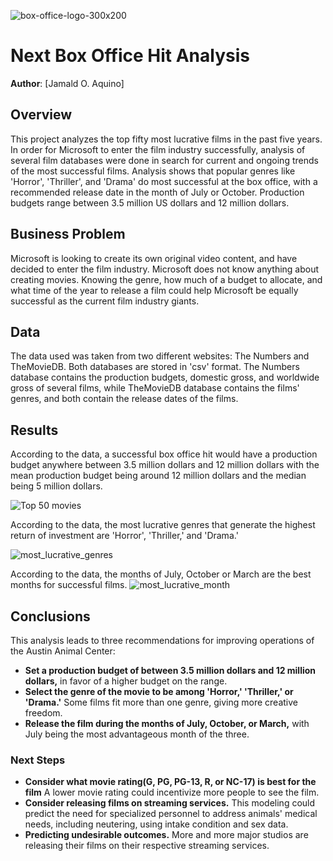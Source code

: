 ![box-office-logo-300x200](https://user-images.githubusercontent.com/106959645/186686048-3efe8414-c641-4cc9-8cd6-5eacb4cab72e.jpg)
# Next Box Office Hit Analysis

**Author**: [Jamald O. Aquino]

## Overview

This project analyzes the top fifty most lucrative films in the past five years. In order for Microsoft to enter the film industry successfully, analysis of several film databases were done in search for current and ongoing trends of the most successful films. Analysis shows that popular genres like 'Horror', 'Thriller', and 'Drama' do most successful at the box office, with a recommended release date in the month of July or October. Production budgets range between 3.5 million US dollars and 12 million dollars.

## Business Problem

Microsoft is looking to create its own original video content, and have decided to enter the film industry. Microsoft does not know anything about creating movies. Knowing the genre, how much of a budget to allocate, and what time of the year to release a film could help Microsoft be equally successful as the current film industry giants.

## Data

The data used was taken from two different websites: The Numbers and TheMovieDB. Both databases are stored in 'csv' format. The Numbers database contains the production budgets, domestic gross, and worldwide gross of several films, while TheMovieDB database contains the films' genres, and both contain the release dates of the films.

## Results

According to the data, a successful box office hit would have a production budget anywhere between 3.5 million dollars and 12 million dollars with the mean production budget being around 12 million dollars and the median being 5 million dollars.

![Top 50 movies](https://user-images.githubusercontent.com/106959645/186689258-8d7b9541-4b53-4177-a185-b9df5dff8e2b.png)

According to the data, the most lucrative genres that generate the highest return of investment are 'Horror', 'Thriller,' and 'Drama.'

![most_lucrative_genres](https://user-images.githubusercontent.com/106959645/186689490-1e5d457f-0ec4-4e47-9268-63784b2ac19e.png)

 According to the data, the months of July, October or March are the best months for successful films.
![most_lucrative_month](https://user-images.githubusercontent.com/106959645/186689589-3cf51cc3-0420-4812-8979-6c9b98cdf229.png)

## Conclusions

This analysis leads to three recommendations for improving operations of the Austin Animal Center:

- **Set a production budget of between 3.5 million dollars and 12 million dollars,** in favor of a higher budget on the range.
- **Select the genre of the movie to be among 'Horror,' 'Thriller,' or 'Drama.'** Some films fit more than one genre, giving more creative freedom.
- **Release the film during the months of July, October, or March,** with July being the most advantageous month of the three.
### Next Steps

- **Consider what movie rating(G, PG, PG-13, R, or NC-17) is best for the film** A lower movie rating could incentivize more people to see the film.
- **Consider releasing films on streaming services.** This modeling could predict the need for specialized personnel to address animals' medical needs, including neutering, using intake condition and sex data.
- **Predicting undesirable outcomes.**  More and more major studios are releasing their films on their respective streaming services.
